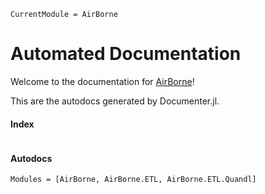 ```@meta
CurrentModule = AirBorne
```

# Automated Documentation

Welcome to the documentation for [AirBorne](https://github.com/JuDO-dev/AirBorne.jl)!

This are the autodocs generated by Documenter.jl. 
#### Index
```@index
```

#### Autodocs
```@autodocs
Modules = [AirBorne, AirBorne.ETL, AirBorne.ETL.Quandl]
```
